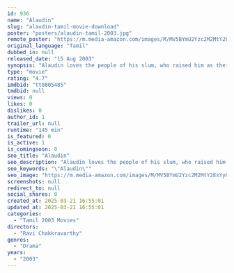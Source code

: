 ```yaml
---
id: 936
name: "Alaudin"
slug: "alaudin-tamil-movie-download"
poster: "posters/alaudin-tamil-2003.jpg"
remote_poster: "https://m.media-amazon.com/images/M/MV5BYmU2Yzc2M2MtY2ExYy00MmUzLTllMWYtMzUxMjBkZDc1NWMwXkEyXkFqcGdeQXVyMjA4OTI5NDQ@._V1_SX300.jpg"
original_language: "Tamil"
dubbed_in: null
released_date: "15 Aug 2003"
synopsis: "Alaudin loves the people of his slum, who raised him as their own, and tries to end their financial woes. When he sees Gangadhar kill a man, he blackmails him to solve the troubles of his locality."
type: "movie"
rating: "4.7"
imdbid: "tt0805485"
tmdbid: null
views: 0
likes: 0
dislikes: 0
author_id: 1
trailer_url: null
runtime: "145 min"
is_featured: 0
is_active: 1
is_comingsoon: 0
seo_title: "Alaudin"
seo_description: "Alaudin loves the people of his slum, who raised him as their own, and tries to end their financial woes. When he sees Gangadhar kill a man, he blackmails him to solve the troubles of his locality."
seo_keywords: "\"Alaudin\""
seo_image: "https://m.media-amazon.com/images/M/MV5BYmU2Yzc2M2MtY2ExYy00MmUzLTllMWYtMzUxMjBkZDc1NWMwXkEyXkFqcGdeQXVyMjA4OTI5NDQ@._V1_SX300.jpg"
screenshots: null
redirect_to: null
social_shares: 0
created_at: 2025-03-21 16:55:01
updated_at: 2025-03-21 16:55:01
categories:
  - "Tamil 2003 Movies"
directors:
  - "Ravi Chakkravarthy"
genres:
  - "Drama"
years:
  - "2003"
---
```


